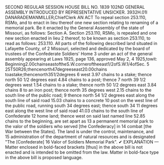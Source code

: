 SECOND REGULAR SESSION
HOUSE BILL NO. 1839
102ND GENERAL ASSEMBLY
INTRODUCED BY REPRESENTATIVE UNSICKER.
3932H.01I DANARADEMANMILLER,ChiefClerk
AN ACT
To repeal section 253.110, RSMo, and to enact in lieu thereof one new section relating to
renaming of a memorial park.
Be it enacted by the General Assembly of the state of Missouri, as follows:
Section A. Section 253.110, RSMo, is repealed and one new section enacted in lieu
2 thereof, to be known as section 253.110, to read as follows:
253.110. All parts of the following described land situated in Lafayette County, of
2 Missouri, selected and dedicated by the board of trustees of the Confederate Soldiers' Home
3 under an act of the general assembly appearing at Laws 1925, page 136, approved May 2,
4 1925,towit: Beginning2.00chainseastoftheS.W.corneroftheeast1/2ofS.W.1/4ofSec.
5 25T50R26;thencenorth47degreeseast20.00chains toastake;thencenorth351/2degrees
6 west 3.97 chains to a stake; thence north 50 1/2 degrees east 4.84 chains to a post; thence
7 north 39 1/2 degrees west 1.54 chains to a stake; thence north 50 1/2 degrees east 3.84 chains
8 to an iron post; thence north 35 degrees west 2.15 chains to the south line of the public road;
9 thence north 54 1/2 degrees east along the south line of said road 15.03 chains to a concrete
10 post on the west line of the public road, running south 34 degrees east; thence south 34
11 degrees east along the west line of said road 41.03 chains to the south line of Confederate
12 home land; thence west on said last named line 52.85 chains to the beginning, are set apart as
13 a permanent memorial park to the valor of the soldiers who served [the Confederacy] in
14 combat [the War between the States]. The land is under the control, maintenance, and
15 administration of the department of natural resources and is designated "The [Confederate]
16 Valor of Soldiers Memorial Park".
✔
EXPLANATION — Matter enclosed in bold-faced brackets [thus] in the above bill is not enacted and is
intended to be omitted from the law. Matter in bold-face type in the above bill is proposed language.